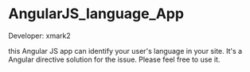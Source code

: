# AngularJS_language_App
Developer: xmark2

this Angular JS app can identify your user's language in your site. It's a Angular directive solution for the issue.
Please feel free to use it.
